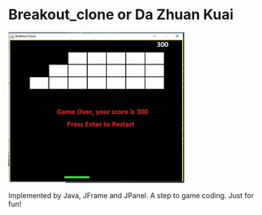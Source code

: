 # Breakout_clone or Da Zhuan Kuai
![show these words if pics invalid](https://github.com/hy30305340/Breakout_clone/blob/master/ss/Capture1.JPG)

Implemented by Java, JFrame and JPanel.
A step to game coding. Just for fun!
